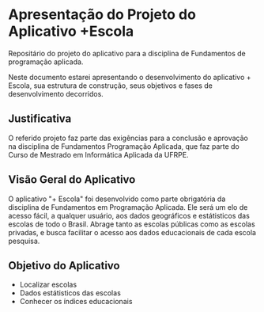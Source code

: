 # Apresentação do Projeto do Aplicativo +Escola
Repositário do projeto do aplicativo para a disciplina de Fundamentos de programação aplicada. 
 
Neste documento estarei apresentando o desenvolvimento do aplicativo + Escola, sua estrutura de construção, seus objetivos e fases de desenvolvimento decorridos.

## Justificativa
O referido projeto faz parte das exigências para a conclusão e aprovação na disciplina de Fundamentos Programação Aplicada, que faz parte do Curso de Mestrado em Informática Aplicada da UFRPE.

## Visão Geral do Aplicativo
O aplicativo "+ Escola" foi desenvolvido como parte obrigatória da disciplina de Fundamentos em Programação Aplicada. Ele será um elo de acesso fácil, a qualquer usuário, aos dados geográficos e estátisticos das escolas de todo o Brasil. Abrage tanto as escolas públicas como as escolas privadas, e busca facilitar o acesso aos dados educacionais de cada escola pesquisa.

## Objetivo do Aplicativo
- Localizar escolas
- Dados estátisticos das escolas
- Conhecer os índices educacionais
